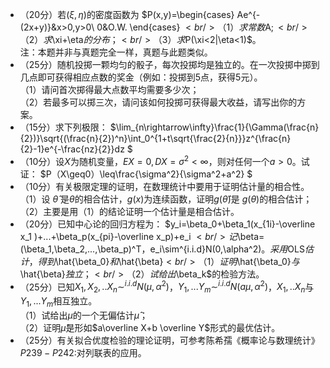 -  （20分）若$(\xi,\eta)$的密度函数为 $P(x,y)=\begin{cases}
Ae^{-(2x+y)}&x>0,y>0\\
0&O.W.
\end{cases}
$<br />（1）求常数$A$;<br />（2）求$\xi+\eta$的分布；<br />（3）求$P(\xi<2|\eta<1)$。<br />注：本题并非与真题完全一样，真题与此题类似。 
-  （25分）随机投掷一颗均匀的骰子，每次投掷均是独立的。在一次投掷中掷到几点即可获得相应点数的奖金（例如：投掷到5点，获得5元）。<br />（1）请问首次掷得最大点数平均需要多少次；<br />（2）若最多可以掷三次，请问该如何投掷可获得最大收益，请写出你的方案。 
-  （15分）求下列极限： $\lim_{n\rightarrow\infty}\frac{1}{\Gamma(\frac{n}{2})}\sqrt{(\frac{n}{2})^n}\int_0^{1+t\sqrt{\frac{2}{n}}}z^{\frac{n}{2}-1}e^{-\frac{nz}{2}}dz
$ 
-  （10分）设$X$为随机变量，$EX=0,DX=\sigma^2<\infty$，则对任何一个$a>0$。试证： $P（X\geq0）\leq\frac{\sigma^2}{\sigma^2+a^2}
$ 
-  （10分）有关极限定理的证明，在数理统计中要用于证明估计量的相合性。<br />（1）设 $\hat \theta$ 是$\theta$的相合估计，$g(x)$为连续函数，证明$g(\hat\theta)$是 $g(\theta)$的相合估计；<br />（2）主要是用（1）的结论证明一个估计量是相合估计。 
-  （20分）已知中心论的回归方程为： $y_i=\beta_0+\beta_1(x_{1i}-\overline x_1 )+...+\beta_p(x_{pi}-\overline x_p)+e_i
$<br />记$\beta=(\beta_1,\beta_2,...,\beta_p)^T$，$e_i\sim^{i.i.d}N(0,\alpha^2)$。采用$OLS$估计，得到$\hat{\beta_0}$和$\hat{\beta}$<br />（1）证明$\hat{\beta_0}$与$\hat{\beta}$独立；<br />（2）试给出$\beta_k$的检验方法。 
-  （25分）已知$X_1,X_2,..X_n\sim^{i.i.d}N(\mu,\alpha^2)$，$Y_1,...Y_m \sim^{i.i.d}N(a\mu,\alpha^2)$，$X_1,..X_n$与$Y_1,...Y_m$相互独立。<br />（1）试给出$\mu$的一个无偏估计$\hat \mu$；<br />（2）证明$\hat \mu$是形如$a\overline X+b \overline Y$形式的最优估计。 
-  （25分）有关拟合优度检验的理论证明，可参考陈希孺《概率论与数理统计》$P239-P242$:对列联表的应用。 
